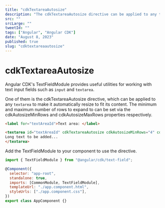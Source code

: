 ```yaml
---
title: "cdkTextareaAutosize"
description: "The cdkTextareaAutosize directive can be applied to any textarea to make it automatically resize to fit its content."
src: ""
srcLarge: ""
tweetId: ""
tags: ["Angular", "Angular CDK"]
date: "August 8, 2023"
published: true
slug: "cdktextareaautosize"
---
```


# cdkTextareaAutosize

Angular CDK's TextFieldModule provides useful utilities for working with text input fields such as `input` and `textarea`.

One of them is the cdkTextareaAutosize directive, which can be applied to any `textarea` to make it automatically resize to fit its content. The minimum and maximum number of rows to expand to can be set via the cdkAutosizeMinRows and cdkAutosizeMaxRows properties respectively.

```html
<label for="textAreaId">Text area: </label>

<textarea id="textAreaId" cdkTextareaAutosize cdkAutosizeMinRows="4" cdkAutosizeMaxRows="10">
Long text to be added...
</textarea>
```

Add the TextFieldModule to your component to use the directive.

```js
import { TextFieldModule } from "@angular/cdk/text-field";

@Component({
  selector: "app-root",
  standalone: true,
  imports: [CommonModule, TextFieldModule],
  templateUrl: "./app.component.html",
  styleUrls: ["./app.component.css"],
})
export class AppComponent {}
```
